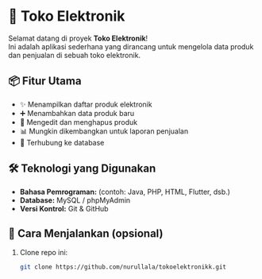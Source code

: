 # 🛒 Toko Elektronik

Selamat datang di proyek **Toko Elektronik**!  
Ini adalah aplikasi sederhana yang dirancang untuk mengelola data produk dan penjualan di sebuah toko elektronik.

## 📦 Fitur Utama

- ✨ Menampilkan daftar produk elektronik
- ➕ Menambahkan data produk baru
- 📝 Mengedit dan menghapus produk
- 📊 Mungkin dikembangkan untuk laporan penjualan
- 💾 Terhubung ke database

## 🛠️ Teknologi yang Digunakan

- **Bahasa Pemrograman:** (contoh: Java, PHP, HTML, Flutter, dsb.)
- **Database:** MySQL / phpMyAdmin
- **Versi Kontrol:** Git & GitHub

## 🚀 Cara Menjalankan (opsional)
1. Clone repo ini:
   ```bash
   git clone https://github.com/nurullala/tokoelektronikk.git
